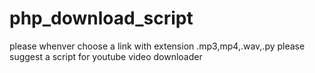 # php_download_script
please whenver choose a link with extension .mp3,mp4,.wav,.py please suggest a script for youtube video downloader

